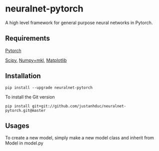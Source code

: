 # neuralnet-pytorch
A high level framework for general purpose neural networks in Pytorch.

## Requirements

[Pytorch](http://deeplearning.net/software/theano/)

[Scipy](https://www.scipy.org/install.html), [Numpy+mkl](http://www.lfd.uci.edu/~gohlke/pythonlibs/#numpy), [Matplotlib](https://matplotlib.org/)

## Installation

```
pip install --upgrade neuralnet-pytorch
```

To install the Git version

```
pip install git+git://github.com/justanhduc/neuralnet-pytorch.git@master
```


## Usages
To create a new model, simply make a new model class and inherit from Model in model.py
